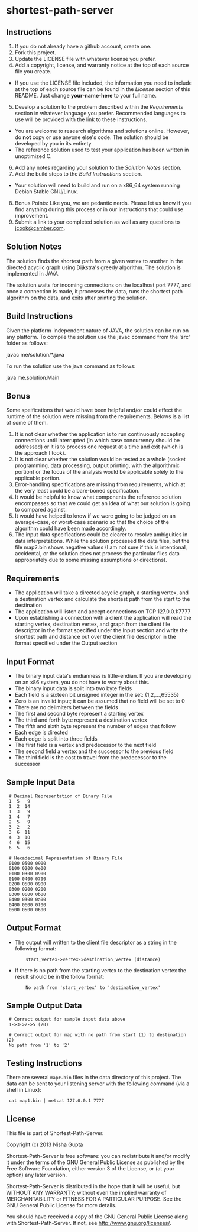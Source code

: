 shortest-path-server
====================

Instructions
------------

1. If you do not already have a github account, create one.
2. Fork this project.
3. Update the LICENSE file with whatever license you prefer.
4. Add a copyright, license, and warranty notice at the top of each source file
   you create.
 * If you use the LICENSE file included, the information you need to include at
   the top of each source file can be found in the *License* section of this
   README. Just change __your-name-here__ to your full name.
5. Develop a solution to the problem described within the *Requirements*
   section in whatever language you prefer. Recommended languages to use will
   be provided with the link to these instructions.
 * You are welcome to research algorithms and solutions online. However, do
   __not__ copy or use anyone else's code. The solution should be developed by
   you in its entirety
 * The reference solution used to test your application has been written in
   unoptimized C.
6. Add any notes regarding your solution to the *Solution Notes* section.
7. Add the build steps to the *Build Instructions* section.
 * Your solution will need to build and run on a x86\_64 system running Debian
   Stable GNU/Linux.
8. Bonus Points: Like you, we are pedantic nerds. Please let us know if you
   find anything during this process or in our instructions that could use
   improvement.
9. Submit a link to your completed solution as well as any questions to
   <jcook@camber.com>.


Solution Notes
--------------

The solution finds the shortest path from a given vertex to another in the directed acyclic graph using Dijkstra's greedy algorithm. The solution is implemented in JAVA.

The solution waits for incoming connections on the localhost port 7777, and once a connection is made, it processes the data, runs the shortest path algorithm on the data, and exits after printing the solution.

Build Instructions
------------------

Given the platform-independent nature of JAVA, the solution can be run on any platform. To compile the solution use the javac command from the 'src' folder as follows:

javac me/solution/*.java

To run the solution use the java command as follows:

java me.solution.Main

Bonus
-----

Some speifications that would have been helpful and/or could effect the runtime of the solution were missing from the requirements. Belows is a list of some of them.

1. It is not clear whether the application is to run continuously accepting connections until interrupted (in which case concurrency should be addressed) or it is to process one request at a time and exit (which is the approach I took).
2. It is not clear whether the solution would be tested as a whole (socket programming, data processing, output printing, with the algorithmic portion) or the focus of the analysis would be applicable solely to the applicable portion.
3. Error-handling specifications are missing from requirements, which at the very least could be a bare-boned specification.
4. It would be helpful to know what components the reference solution encompasses so that we could get an idea of what our solution is going to compared against.
5. It would have helped to know if we were going to be judged on an average-case, or worst-case scenario so that the choice of the algorithm could have been made accordingly.
6. The input data specifications could be clearer to resolve ambiguities in data interpretations. While the solution processed the data files, but the file map2.bin shows negative values (I am not sure if this is intentional, accidental, or the solution does not process the particular files data appropriately due to some missing assumptions or directions).

Requirements
------------
* The application will take a directed acyclic graph, a starting vertex, and a
  destination vertex and calculate the shortest path from the start to the
  destination
* The application will listen and accept connections on TCP 127.0.0.1:7777
* Upon establishing a connection with a client the application will read the
  starting vertex, destination vertex, and graph from the client file
  descriptor in the format specified under the Input section and write the
  shortest path and distance out over the client file descriptor in the format
  specified under the Output section


Input Format
------------

* The binary input data's endianness is little-endian. If you are developing on
  an x86 system, you do not have to worry about this.
* The binary input data is split into two byte fields
* Each field is a sixteen bit unsigned integer in the set: {1,2,...,65535}
 * Zero is an invalid input; it can be assumed that no field will be set to 0
* There are no delimiters between the fields
* The first and second byte represent a starting vertex
* The third and forth byte represent a destination vertex
* The fifth and sixth byte represent the number of edges that follow
* Each edge is directed
* Each edge is split into three fields
 * The first field is a vertex and predecessor to the next field
 * The second field a vertex and the successor to the previous field
 * The third field is the cost to travel from the predecessor to the successor


Sample Input Data
-----------------

     # Decimal Representation of Binary File
     1  5   9
     1  2  14
     1  3   9
     1  4   7
     2  5   9
     3  2   2
     3  6  11
     4  3  10
     4  6  15
     6  5   6

     # Hexadecimal Representation of Binary File
     0100 0500 0900
     0100 0200 0e00
     0100 0300 0900
     0100 0400 0700
     0200 0500 0900
     0300 0200 0200
     0300 0600 0b00
     0400 0300 0a00
     0400 0600 0f00
     0600 0500 0600


Output Format
-------------

* The output will written to the client file descriptor as a string in the
  following format:

          start_vertex->vertex->destination_vertex (distance)
* If there is no path from the starting vertex to the destination vertex the
  result should be in the follow format:

          No path from 'start_vertex' to 'destination_vertex'


Sample Output Data
------------------

     # Correct output for sample input data above
     1->3->2->5 (20)

     # Correct output for map with no path from start (1) to destination (2)
     No path from '1' to '2'


Testing Instructions
--------------------

There are several `map#.bin` files in the data directory of this project. The
data can be sent to your listening server with the following command (via a
shell in Linux):

     cat map1.bin | netcat 127.0.0.1 7777

License
-------

This file is part of Shortest-Path-Server.

Copyright (c) 2013 Nisha Gupta

Shortest-Path-Server is free software: you can redistribute it and/or modify it
under the terms of the GNU General Public License as published by the Free
Software Foundation, either version 3 of the License, or (at your option) any
later version.

Shortest-Path-Server is distributed in the hope that it will be useful, but
WITHOUT ANY WARRANTY; without even the implied warranty of MERCHANTABILITY or
FITNESS FOR A PARTICULAR PURPOSE.  See the GNU General Public License for more
details.

You should have received a copy of the GNU General Public License along with
Shortest-Path-Server.  If not, see <http://www.gnu.org/licenses/>.
